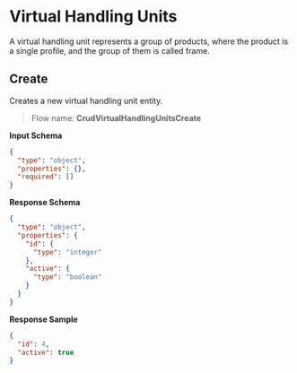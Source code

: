 # Virtual Handling Units

A virtual handling unit represents a group of products, where the product is a
single profile, and the group of them is called frame.

## Create

Creates a new virtual handling unit entity.

> Flow name: **CrudVirtualHandlingUnitsCreate**

**Input Schema**

```json
{
  "type": "object",
  "properties": {},
  "required": []
}
```

**Response Schema**

```json
{
  "type": "object",
  "properties": {
    "id": {
      "type": "integer"
    },
    "active": {
      "type": "boolean"
    }
  }
}
```

**Response Sample**

```json
{
  "id": 4,
  "active": true
}
```